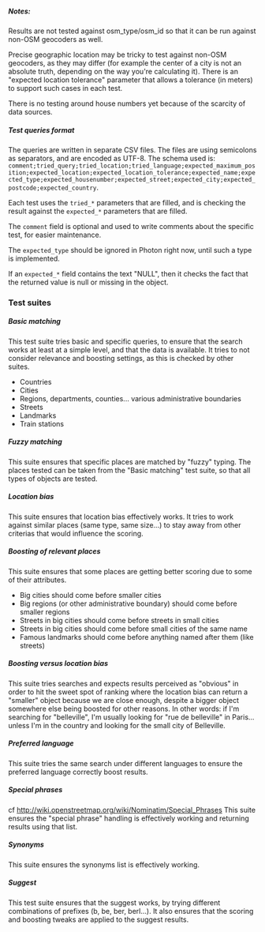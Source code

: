 ##### Notes:
Results are not tested against osm_type/osm_id so that it can be run against non-OSM geocoders as well.

Precise geographic location may be tricky to test against non-OSM geocoders, as they may differ (for example the center of a city is not an absolute truth, depending on the way you're calculating it). There is an "expected location tolerance" parameter that allows a tolerance (in meters) to support such cases in each test.

There is no testing around house numbers yet because of the scarcity of data sources.

##### Test queries format
The queries are written in separate CSV files. The files are using semicolons as separators, and are encoded as UTF-8. The schema used is: `comment;tried_query;tried_location;tried_language;expected_maximum_position;expected_location;expected_location_tolerance;expected_name;expected_type;expected_housenumber;expected_street;expected_city;expected_postcode;expected_country`.

Each test uses the `tried_*` parameters that are filled, and is checking the result against the `expected_*` parameters that are filled.

The `comment` field is optional and used to write comments about the specific test, for easier maintenance.

The `expected_type` should be ignored in Photon right now, until such a type is implemented.

If an `expected_*` field contains the text "NULL", then it checks the fact that the returned value is null or missing in the object.

### Test suites

##### Basic matching
This test suite tries basic and specific queries, to ensure that the search works at least at a simple level, and that the data is available. It tries to not consider relevance and boosting settings, as this is checked by other suites.
- Countries
- Cities
- Regions, departments, counties... various administrative boundaries
- Streets
- Landmarks
- Train stations

##### Fuzzy matching
This suite ensures that specific places are matched by "fuzzy" typing. The places tested can be taken from the "Basic matching" test suite, so that all types of objects are tested.

##### Location bias
This suite ensures that location bias effectively works. It tries to work against similar places (same type, same size...) to stay away from other criterias that would influence the scoring.

##### Boosting of relevant places
This suite ensures that some places are getting better scoring due to some of their attributes.
- Big cities should come before smaller cities
- Big regions (or other administrative boundary) should come before smaller regions
- Streets in big cities should come before streets in small cities
- Streets in big cities should come before small cities of the same name
- Famous landmarks should come before anything named after them (like streets)

##### Boosting versus location bias
This suite tries searches and expects results perceived as "obvious" in order to hit the sweet spot of ranking where the location bias can return a "smaller" object because we are close enough, despite a bigger object somewhere else being boosted for other reasons. In other words: if I'm searching for "belleville", I'm usually looking for "rue de belleville" in Paris... unless I'm in the country and looking for the small city of Belleville.

##### Preferred language
This suite tries the same search under different languages to ensure the preferred language correctly boost results.

##### Special phrases
cf http://wiki.openstreetmap.org/wiki/Nominatim/Special_Phrases
This suite ensures the "special phrase" handling is effectively working and returning results using that list.

##### Synonyms
This suite ensures the synonyms list is effectively working.

##### Suggest
This test suite ensures that the suggest works, by trying different combinations of prefixes (b, be, ber, berl...).
It also ensures that the scoring and boosting tweaks are applied to the suggest results.